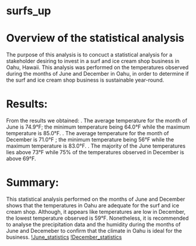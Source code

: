 # surfs_up
# Overview of the statistical analysis

The purpose of this analysis is to concuct a statistical analysis for a stakeholder desiring to invest in a surf and ice cream shop business in Oahu, Hawaii. This analysis was performed on the temperatures observed during the months of June and December in Oahu, in order to determine if the surf and ice cream shop business is sustainable year-round.

# Results:

From the results we obtained:
. The average temperature for the month of June is 74.9°F; the minimum temperature being 64.0°F while the maximum temperature is 85.0°F.
. The average temperature for the month of December is 71.0°F ; the minimum temperature being 56°F while the maximum temperature is 83.0°F.
. The majority of the June temperatures lies above 73°F while 75% of the temperatures observed in December is above 69°F.

# Summary:

This statistical analysis performed on the months of June and December shows that the temperatures in Oahu are adequate for the surf and ice cream shop. Although, it appears like temperatures are low in December, the lowest temperature observed is 59°F. 
Nonetheless, it is recommended to analyse the precipitation data and the humidity during the months of June and Decemeber to confirm that the climate in Oahu is ideal for the business.
[!June_statistics](https://github.com/StessyG/surfs_up/blob/5b73d96ed4d1da80a75ee5ab5ab86101635c6751/June_statistics.png)
[!December_statistics](https://github.com/StessyG/surfs_up/blob/5b73d96ed4d1da80a75ee5ab5ab86101635c6751/December_statistics.png)
